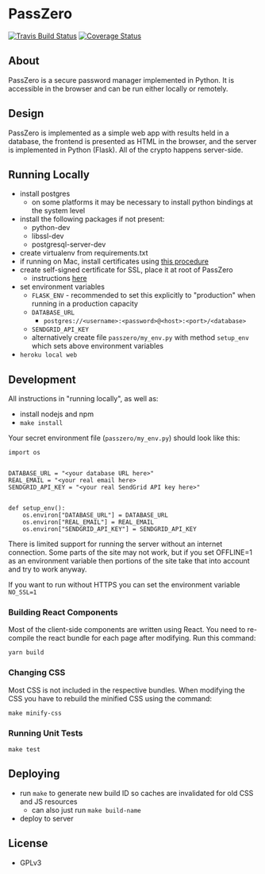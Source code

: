 # PassZero

[![Travis Build Status](https://travis-ci.org/boompig/passzero.svg?branch=master)](https://travis-ci.org/boompig/passzero)
[![Coverage Status](https://coveralls.io/repos/github/boompig/passzero/badge.svg?branch=master)](https://coveralls.io/github/boompig/passzero?branch=master)

## About

PassZero is a secure password manager implemented in Python. It is accessible in the browser and can be run either locally or remotely.

## Design

PassZero is implemented as a simple web app with results held in a database, the frontend is presented as HTML in the browser, and the server is implemented in Python (Flask). All of the crypto happens server-side.

## Running Locally

* install postgres
    - on some platforms it may be necessary to install python bindings at the system level
* install the following packages if not present:
    - python-dev
    - libssl-dev
    - postgresql-server-dev
* create virtualenv from requirements.txt
* if running on Mac, install certificates using [this procedure](https://stackoverflow.com/a/10176685)
* create self-signed certificate for SSL, place it at root of PassZero
    - instructions [here](https://stackoverflow.com/questions/10175812/how-to-create-a-self-signed-certificate-with-openssl)
* set environment variables
    - `FLASK_ENV` - recommended to set this explicitly to "production" when running in a production capacity
    - `DATABASE_URL`
        - `postgres://<username>:<password>@<host>:<port>/<database>`
    - `SENDGRID_API_KEY`
    - alternatively create file `passzero/my_env.py` with method `setup_env` which sets above environment variables
* `heroku local web`

## Development

All instructions in "running locally", as well as:

- install nodejs and npm
- `make install`

Your secret environment file (`passzero/my_env.py`) should look like this:

```
import os


DATABASE_URL = "<your database URL here>"
REAL_EMAIL = "<your real email here>
SENDGRID_API_KEY = "<your real SendGrid API key here>"


def setup_env():
    os.environ["DATABASE_URL"] = DATABASE_URL
    os.environ["REAL_EMAIL"] = REAL_EMAIL
    os.environ["SENDGRID_API_KEY"] = SENDGRID_API_KEY

```

There is limited support for running the server without an internet connection. Some parts of the site may not work, but if you set OFFLINE=1 as an environment variable then portions of the site take that into account and try to work anyway.

If you want to run without HTTPS you can set the environment variable `NO_SSL=1`

### Building React Components

Most of the client-side components are written using React. You need to re-compile the react bundle for each page after modifying. Run this command:

```
yarn build
```

### Changing CSS

Most CSS is not included in the respective bundles.
When modifying the CSS you have to rebuild the minified CSS using the command:

```
make minify-css
```

### Running Unit Tests

`make test`

## Deploying

* run `make` to generate new build ID so caches are invalidated for old CSS and JS resources
    - can also just run `make build-name`
* deploy to server

## License

* GPLv3
